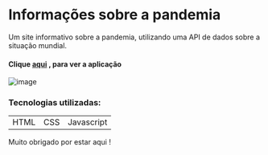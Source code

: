 <h1>Informações sobre a pandemia</h1>

Um site informativo sobre a pandemia, utilizando uma API de dados sobre a situação mundial.
<br>
<h4>Clique  <a href="https://marlondener.github.io/covid_site/">aqui</a> , para ver a aplicação</h4>


![image](https://user-images.githubusercontent.com/70349830/115424495-24a79300-a1d5-11eb-8d90-496f705fdbf6.png)

<h3>Tecnologias utilizadas:</h3>
<table>
  <tr>
    <td>HTML</td>
    <td>CSS</td>
    <td>Javascript</td>
  </tr>
  
</table>


 Muito obrigado por estar aqui !
